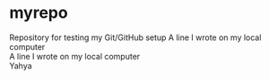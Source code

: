 # myrepo
Repository for testing my Git/GitHub setup
A line I wrote on my local computer  
A line I wrote on my local computer  
Yahya
